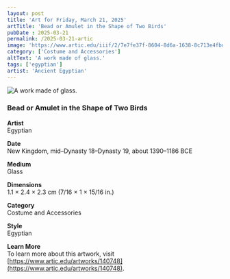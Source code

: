 ```yaml
---
layout: post
title: 'Art for Friday, March 21, 2025'
artTitle: 'Bead or Amulet in the Shape of Two Birds'
pubDate : 2025-03-21
permalink: /2025-03-21-artic
image: 'https://www.artic.edu/iiif/2/7e7fe37f-8604-8d6a-1638-8c713e4fbd82/full/1686,/0/default.jpg'
category: ['Costume and Accessories']
altText: 'A work made of glass.'
tags: ['egyptian']
artist: 'Ancient Egyptian'
---
```

 
<img src='https://www.artic.edu/iiif/2/7e7fe37f-8604-8d6a-1638-8c713e4fbd82/full/1686,/0/default.jpg' alt='A work made of glass.' style='border-radius=5px'> 
 
### Bead or Amulet in the Shape of Two Birds
 
**Artist**<br>
Egyptian
 
**Date**<br>
New Kingdom, mid–Dynasty 18–Dynasty 19, about 1390–1186 BCE
 
**Medium**<br>
Glass
 
**Dimensions**<br>
1.1 × 2.4 × 2.3 cm (7/16 × 1 × 15/16 in.)
 
**Category**<br>
Costume and Accessories
 
**Style**<br>
Egyptian
 
**Learn More**<br>
To learn more about this artwork, visit [https://www.artic.edu/artworks/140748](https://www.artic.edu/artworks/140748).